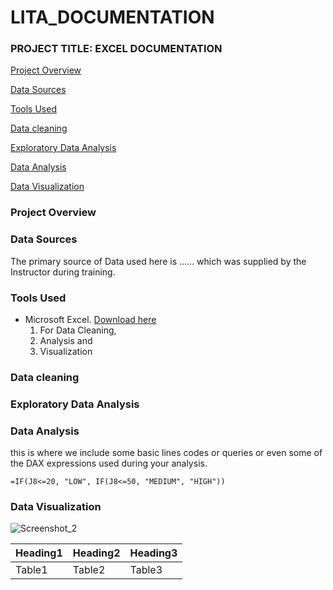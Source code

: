 # LITA_DOCUMENTATION
### PROJECT TITLE: EXCEL DOCUMENTATION

[Project Overview](#project-overview)

[Data Sources](#data-sources)

[Tools Used](tools-used)

[Data cleaning](data-cleaning)

[Exploratory Data Analysis](exploratory-data-analysis)

[Data Analysis](data-analysis)

[Data Visualization](data-visualization)

### Project Overview
### Data Sources
The primary source of Data used here is ...... which was supplied by the Instructor during training.
### Tools Used
- Microsoft Excel. [Download here](www.microsoft.com)
  1. For Data Cleaning,
  2. Analysis and
  3. Visualization
### Data cleaning
### Exploratory Data Analysis
### Data Analysis
this is where we include some basic lines codes or queries or even some of the DAX expressions used during your analysis.

```EXCEL
=IF(J8<=20, "LOW", IF(J8<=50, "MEDIUM", "HIGH"))
```
### Data Visualization

![Screenshot_2](https://github.com/user-attachments/assets/56d8e226-4af9-4183-98d9-ecd883269fb0)

|Heading1|Heading2|Heading3|
|--------|--------|--------|
|Table1|Table2|Table3|
